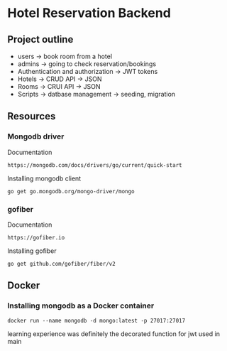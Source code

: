 # Hotel Reservation Backend

## Project outline

- users -> book room from a hotel
- admins -> going to check reservation/bookings
- Authentication and authorization -> JWT tokens
- Hotels -> CRUD API -> JSON
- Rooms -> CRUI API -> JSON
- Scripts -> datbase management -> seeding, migration

## Resources

### Mongodb driver

Documentation

```
https://mongodb.com/docs/drivers/go/current/quick-start
```

Installing mongodb client

```
go get go.mongodb.org/mongo-driver/mongo
```

### gofiber

Documentation

```
https://gofiber.io
```

Installing gofiber

```
go get github.com/gofiber/fiber/v2
```

## Docker

### Installing mongodb as a Docker container

```
docker run --name mongodb -d mongo:latest -p 27017:27017
```

learning experience was definitely the decorated function for jwt used in main
